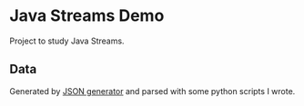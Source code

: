 # Java Streams Demo

Project to study Java Streams.

## Data

Generated by [JSON generator](https://json-generator.com/#) and parsed with some python scripts I
wrote.